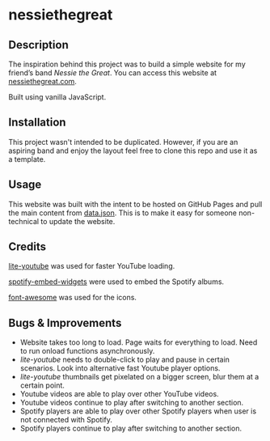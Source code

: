 # nessiethegreat

## Description

The inspiration behind this project was to build a simple website for my friend’s band *Nessie the Great*. You can access this website at [nessiethegreat.com](https://www.nessiethegreat.com).

Built using vanilla JavaScript.

## Installation

This project wasn't intended to be duplicated. However, if you are an aspiring band and enjoy the layout feel free to clone this repo and use it as a template.

## Usage

This website was built with the intent to be hosted on GitHub Pages and pull the main content from [data.json](./data/data.json). This is to make it easy for someone non-technical to update the website.

## Credits

[lite-youtube](https://github.com/paulirish/lite-youtube-embed) was used for faster YouTube loading.

[spotify-embed-widgets](https://developer.spotify.com/documentation/widgets/generate/embed/) were used to embed the Spotify albums.

[font-awesome](https://fontawesome.com/v4/icons/) was used for the icons.

## Bugs & Improvements

- Website takes too long to load. Page waits for everything to load. Need to run onload functions asynchronously.
- *lite-youtube* needs to double-click to play and pause in certain scenarios. Look into alternative fast Youtube player options.
- *lite-youtube* thumbnails get pixelated on a bigger screen, blur them at a certain point.
- Youtube videos are able to play over other YouTube videos.
- Youtube videos continue to play after switching to another section.
- Spotify players are able to play over other Spotify players when user is not connected with Spotify.
- Spotify players continue to play after switching to another section. 
